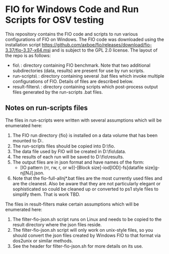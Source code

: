 # FIO for Windows Code and Run Scripts for OSV testing

This repository contains the FIO code and scripts to run various configurations of FIO on Windows. 
The FIO code was downloaded using the installation script
https://github.com/axboe/fio/releases/download/fio-3.37/fio-3.37-x64.msi and is subject to the GPL 
2.0 license. The layout of the repo is as follows:

- fio\ : directory containing FIO benchmark. Note that two additional subdirectories (data, results) are present for use by run scripts.  
- run-scripts\ : directory containing several .bat files which invoke multiple configurations of FIO. Details of files are described below.  
- result-filters\ : directory containing scripts which post-process output files generated by the run-scripts .bat files.  

## Notes on run-scripts files

The files in run-scripts were written with several assumptions which will be enumerated here:  
1. The FIO run directory {fio} is installed on a data volume that has been mounted to D:\.  
2. The run-scripts files should be copied into D:\fio.  
3. The data file used by FIO will be created in D:\fio\data.  
4. The results of each run will be saved to D:\fio\results.  
5. The output files are in json format and have names of the form:  
   - [IO pattern (rr, rw, r, or w)]-[Block size]-iod[IOD]-fs[datafile size]g-nj[NJ].json.  
6. Note that the fio-full-allnj*.bat files are the most currently used files and are the cleanest. Also be aware that they are not particularly elegant or sophisticated so could  be cleaned up or converted to ps1 style files to simplify them. That is work TBD.  
	
The files in result-filters make certain assumptions which will be enumerated here:  
1. The filter-fio-json.sh script runs on Linux and needs to be copied to the result directory where the json files reside.  
2. The filter-fio-json.sh script will only work on unix-style files, so you should convert the json files created by Windows FIO to that format via dos2unix or similar methods.  
3. See the header for filter-fio-json.sh for more details on its use.  
	

